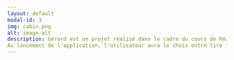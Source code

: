 ```yaml
---
layout: default
modal-id: 3
img: cabin.png
alt: image-alt
description: Gérard est un projet réalisé dans le cadre du cours de Réalité Virtuelle. Notre tâche était de réaliser une intéraction en réalité augmentée. L'intéracteut doit scanner, à l'aide d'un appareil possedant une caméra, une feuille ayant l'image de détection.
Au lancement de l'application, l'utilisateur aura le choix entre lire les consignes, quitter l'application et lancer l'experience. Lorsque l'utilisateur interagit avec le bouton des consignes un "panel" sera activé et les consignes apparaitront et si l'utilisateur appuie sur le bouton x, le "pannel" va se fermer. Par ailleurs, lorsque l'intéracteur appuie sur le bouton commencer, la caméra de son appareil va s'allumer et l'application sera prête à détecter l'image de détection.
---
```

